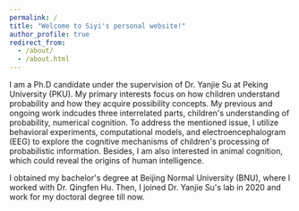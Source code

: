 ```yaml
---
permalink: /
title: "Welcome to Siyi's personal website!"
author_profile: true
redirect_from: 
  - /about/
  - /about.html
---
```


I am a Ph.D candidate under the supervision of Dr. Yanjie Su at Peking University (PKU). My primary interests focus on how children understand probability and how they acquire possibility concepts. My previous and ongoing work indcudes three interrelated parts, children's understanding of probability, numerical cognition. To address the mentioned issue, I utilize behavioral experiments, computational models, and electroencephalogram (EEG) to explore the cognitive mechanisms of children's processing of probabilistic information. Besides, I am also interested in animal cognition, which could reveal the origins of human intelligence.

I obtained my bachelor's degree at Beijing Normal University (BNU), where I worked with Dr. Qingfen Hu. Then, I joined Dr. Yanjie Su's lab in 2020 and work for my doctoral degree till now.
